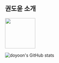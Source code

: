 ## 권도윤 소개

<div id="header" align="left">
  <img src="https://media.giphy.com/media/gjrYDwbjnK8x36xZIO/giphy.gif" width="100"/>
</div>

![doyoon's GitHub stats](https://github-readme-stats.vercel.app/api?username=rick42600&theme=panda&show_icons=true)
